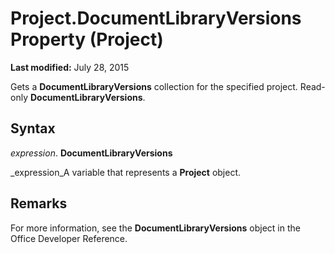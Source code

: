 
# Project.DocumentLibraryVersions Property (Project)

 **Last modified:** July 28, 2015

Gets a  **DocumentLibraryVersions** collection for the specified project. Read-only **DocumentLibraryVersions**.

## Syntax

 _expression_. **DocumentLibraryVersions**

 _expression_A variable that represents a  **Project** object.


## Remarks

For more information, see the  **DocumentLibraryVersions** object in the Office Developer Reference.

